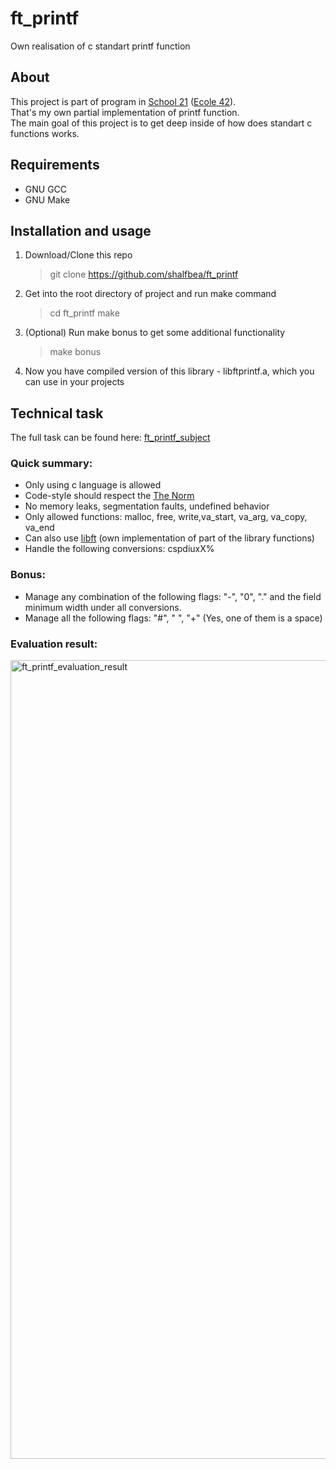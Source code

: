 # ft_printf

Own realisation of c standart printf function

## About

This project is part of program in [School 21](https://21-school.ru/) ([Ecole 42](42.fr)).  
That's my own partial implementation of printf function.  
The main goal of this project is to get deep inside of how
does standart c functions works.

## Requirements

- GNU GCC
- GNU Make

## Installation and usage

1. Download/Clone this repo

   > git clone https://github.com/shalfbea/ft_printf

2. Get into the root directory of project and run make command

   > cd ft_printf
   > make
3. (Optional) Run make bonus to get some additional functionality

   > make bonus

4. Now you have compiled version of this library - libftprintf.a, which you can use in your projects

## Technical task

The full task can be found here: [ft_printf_subject](https://github.com/shalfbea/ft_printf/blob/main/ft_printf_subject.pdf)

### Quick summary:

- Only using c language is allowed
- Code-style should respect the [The Norm](https://github.com/MagicHatJo/-42-Norm/blob/master/norme.en.pdf)
- No memory leaks, segmentation faults, undefined behavior
- Only allowed functions: malloc, free, write,va_start, va_arg, va_copy, va_end
- Can also use [libft](https://github.com/shalfbea/libft) (own implementation of part of the library functions)
- Handle the following conversions: cspdiuxX%

### Bonus:

- Manage any combination of the following flags: "-", "0", "." and the field minimum width under all conversions.
- Manage all the following flags: "#", " ", "+" (Yes, one of them is a space)

### Evaluation result:
<img width="1278" alt="ft_printf_evaluation_result" src="https://user-images.githubusercontent.com/92727363/187229317-4a8ae684-49f9-45d8-a8e1-831515810e6f.png">
